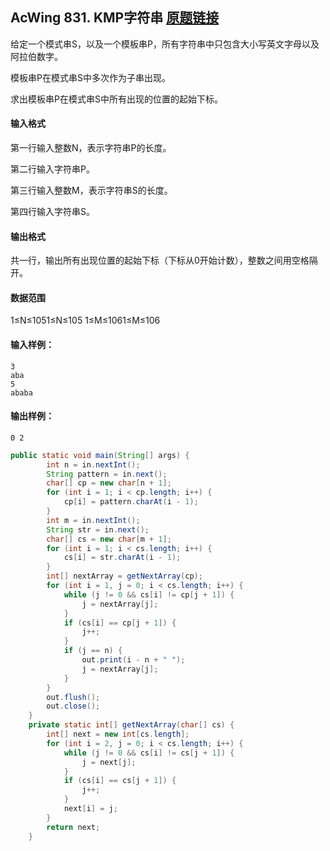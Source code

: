 ## AcWing 831. KMP字符串   [原题链接](https://www.acwing.com/problem/content/833/)

给定一个模式串S，以及一个模板串P，所有字符串中只包含大小写英文字母以及阿拉伯数字。

模板串P在模式串S中多次作为子串出现。

求出模板串P在模式串S中所有出现的位置的起始下标。

#### 输入格式

第一行输入整数N，表示字符串P的长度。

第二行输入字符串P。

第三行输入整数M，表示字符串S的长度。

第四行输入字符串S。

#### 输出格式

共一行，输出所有出现位置的起始下标（下标从0开始计数），整数之间用空格隔开。

#### 数据范围

1≤N≤1051≤N≤105
1≤M≤1061≤M≤106

#### 输入样例：

```
3
aba
5
ababa
```

#### 输出样例：

```
0 2
```

```java
public static void main(String[] args) {
        int n = in.nextInt();
        String pattern = in.next();
        char[] cp = new char[n + 1];
        for (int i = 1; i < cp.length; i++) {
            cp[i] = pattern.charAt(i - 1);
        }
        int m = in.nextInt();
        String str = in.next();
        char[] cs = new char[m + 1];
        for (int i = 1; i < cs.length; i++) {
            cs[i] = str.charAt(i - 1);
        }
        int[] nextArray = getNextArray(cp);
        for (int i = 1, j = 0; i < cs.length; i++) {
            while (j != 0 && cs[i] != cp[j + 1]) {
                j = nextArray[j];
            }
            if (cs[i] == cp[j + 1]) {
                j++;
            }
            if (j == n) {
                out.print(i - n + " ");
                j = nextArray[j];
            }
        }
        out.flush();
        out.close();
    }
    private static int[] getNextArray(char[] cs) {
        int[] next = new int[cs.length];
        for (int i = 2, j = 0; i < cs.length; i++) {
            while (j != 0 && cs[i] != cs[j + 1]) {
                j = next[j];
            }
            if (cs[i] == cs[j + 1]) {
                j++;
            }
            next[i] = j;
        }
        return next;
    }
```

